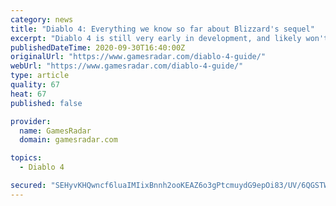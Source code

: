 ```yaml
---
category: news
title: "Diablo 4: Everything we know so far about Blizzard's sequel"
excerpt: "Diablo 4 is still very early in development, and likely won't release for years, but we already know quite a bit about Blizzard's dungeon-crawler thanks to substantive dev updates released every ..."
publishedDateTime: 2020-09-30T16:40:00Z
originalUrl: "https://www.gamesradar.com/diablo-4-guide/"
webUrl: "https://www.gamesradar.com/diablo-4-guide/"
type: article
quality: 67
heat: 67
published: false

provider:
  name: GamesRadar
  domain: gamesradar.com

topics:
  - Diablo 4

secured: "SEHyvKHQwncf6luaIMIixBnnh2ooKEAZ6o3gPtcmuydG9epOi83/UV/6QGSTW53Nf7dOPq9IYpsQ5k64vNnEfkPkepc/O++hG1/aqi3jrRYuwFiXesdQKIyDxYJlkHdsxG+pDSQlNlVdjMIPdODDSn6vPvlf/ByX+82iv63g9F++ROdWOQs+qU3x3Aa4YCYjAud7KGnvuhQ31hXYToHZqsr5gCF+nSoBZ+GZ4oBv6j9R1DvpW8ONYB0bL+X+VvBYJE+z7ciK5pWWJUOL0za3Z2NSGZFMpMqS3cXrSTiPdvBrHqiaO297QZKe47/DxRRks+Oeh3jR53pjWjH62Aeh9PcjayJbzbDR9QvoWnNySpM=;UJdwV3q53EEZ5rpalHy51w=="
---
```


